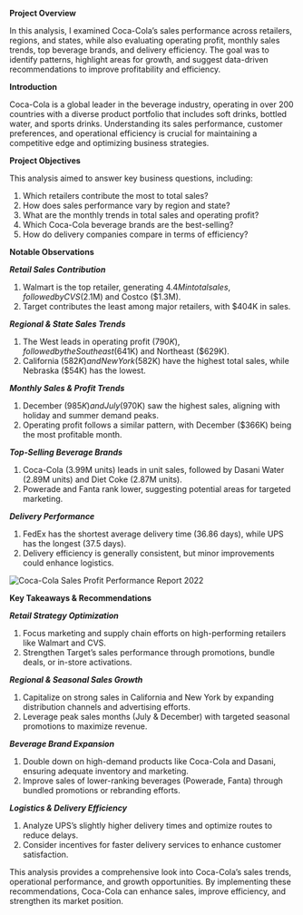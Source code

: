 **Project Overview**

In this analysis, I examined Coca-Cola’s sales performance across retailers, regions, and states, while also evaluating operating profit, monthly sales trends, top beverage brands, and delivery efficiency. The goal was to identify patterns, highlight areas for growth, and suggest data-driven recommendations to improve profitability and efficiency.

**Introduction**

Coca-Cola is a global leader in the beverage industry, operating in over 200 countries with a diverse product portfolio that includes soft drinks, bottled water, and sports drinks. Understanding its sales performance, customer preferences, and operational efficiency is crucial for maintaining a competitive edge and optimizing business strategies.




**Project Objectives**

This analysis aimed to answer key business questions, including:

1. Which retailers contribute the most to total sales?
2. How does sales performance vary by region and state?
3. What are the monthly trends in total sales and operating profit?
4. Which Coca-Cola beverage brands are the best-selling?
5. How do delivery companies compare in terms of efficiency?

**Notable Observations**

**_Retail Sales Contribution_**
1. Walmart is the top retailer, generating $4.4M in total sales, followed by CVS ($2.1M) and Costco ($1.3M).
2. Target contributes the least among major retailers, with $404K in sales.

_**Regional & State Sales Trends**_
1. The West leads in operating profit ($790K), followed by the Southeast ($641K) and Northeast ($629K).
2. California ($582K) and New York ($582K) have the highest total sales, while Nebraska ($54K) has the lowest.

_**Monthly Sales & Profit Trends**_
1. December ($985K) and July ($970K) saw the highest sales, aligning with holiday and summer demand peaks.
2. Operating profit follows a similar pattern, with December ($366K) being the most profitable month.

_**Top-Selling Beverage Brands**_
1. Coca-Cola (3.99M units) leads in unit sales, followed by Dasani Water (2.89M units) and Diet Coke (2.87M units).
2. Powerade and Fanta rank lower, suggesting potential areas for targeted marketing.

_**Delivery Performance**_
1. FedEx has the shortest average delivery time (36.86 days), while UPS has the longest (37.5 days).
2. Delivery efficiency is generally consistent, but minor improvements could enhance logistics.


![Coca-Cola Sales   Profit Performance Report 2022](https://github.com/user-attachments/assets/dbd77c0c-a72e-46da-962e-3ee58224a443)



**Key Takeaways & Recommendations**

_**Retail Strategy Optimization**_
1. Focus marketing and supply chain efforts on high-performing retailers like Walmart and CVS.
2. Strengthen Target’s sales performance through promotions, bundle deals, or in-store activations.

**_Regional & Seasonal Sales Growth_**
1. Capitalize on strong sales in California and New York by expanding distribution channels and advertising efforts.
2. Leverage peak sales months (July & December) with targeted seasonal promotions to maximize revenue.

**_Beverage Brand Expansion_**

1. Double down on high-demand products like Coca-Cola and Dasani, ensuring adequate inventory and marketing.
2. Improve sales of lower-ranking beverages (Powerade, Fanta) through bundled promotions or rebranding efforts.

**_Logistics & Delivery Efficiency_**

1. Analyze UPS’s slightly higher delivery times and optimize routes to reduce delays.
2. Consider incentives for faster delivery services to enhance customer satisfaction.




This analysis provides a comprehensive look into Coca-Cola’s sales trends, operational performance, and growth opportunities. By implementing these recommendations, Coca-Cola can enhance sales, improve efficiency, and strengthen its market position.


